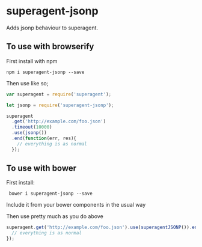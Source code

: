 # superagent-jsonp
Adds jsonp behaviour to superagent.

## To use with browserify

First install with npm

``` npm i superagent-jsonp --save ```

Then use like so;

```js
var superagent = require('superagent');

let jsonp = require('superagent-jsonp');

superagent
  .get('http://example.com/foo.json')
  .timeout(10000)
  .use(jsonp())
  .end(function(err, res){
    // everything is as normal
  });
```

## To use with bower

First install:

``` bower i superagent-jsonp --save```

Include it from your bower components in the usual way

Then use pretty much as you do above

```js
superagent.get('http://example.com/foo.json').use(superagentJSONP()).end(function(err, res){
  // everything is as normal
});
```



